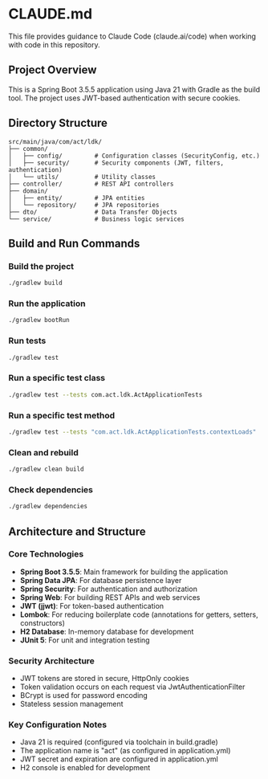 # CLAUDE.md

This file provides guidance to Claude Code (claude.ai/code) when working with code in this repository.

## Project Overview
This is a Spring Boot 3.5.5 application using Java 21 with Gradle as the build tool. The project uses JWT-based authentication with secure cookies.

## Directory Structure
```
src/main/java/com/act/ldk/
├── common/
│   ├── config/         # Configuration classes (SecurityConfig, etc.)
│   ├── security/       # Security components (JWT, filters, authentication)
│   └── utils/          # Utility classes
├── controller/         # REST API controllers
├── domain/
│   ├── entity/         # JPA entities
│   └── repository/     # JPA repositories
├── dto/                # Data Transfer Objects
└── service/            # Business logic services
```

## Build and Run Commands

### Build the project
```bash
./gradlew build
```

### Run the application
```bash
./gradlew bootRun
```

### Run tests
```bash
./gradlew test
```

### Run a specific test class
```bash
./gradlew test --tests com.act.ldk.ActApplicationTests
```

### Run a specific test method
```bash
./gradlew test --tests "com.act.ldk.ActApplicationTests.contextLoads"
```

### Clean and rebuild
```bash
./gradlew clean build
```

### Check dependencies
```bash
./gradlew dependencies
```

## Architecture and Structure

### Core Technologies
- **Spring Boot 3.5.5**: Main framework for building the application
- **Spring Data JPA**: For database persistence layer
- **Spring Security**: For authentication and authorization
- **Spring Web**: For building REST APIs and web services
- **JWT (jjwt)**: For token-based authentication
- **Lombok**: For reducing boilerplate code (annotations for getters, setters, constructors)
- **H2 Database**: In-memory database for development
- **JUnit 5**: For unit and integration testing

### Security Architecture
- JWT tokens are stored in secure, HttpOnly cookies
- Token validation occurs on each request via JwtAuthenticationFilter
- BCrypt is used for password encoding
- Stateless session management

### Key Configuration Notes
- Java 21 is required (configured via toolchain in build.gradle)
- The application name is "act" (as configured in application.yml)
- JWT secret and expiration are configured in application.yml
- H2 console is enabled for development
